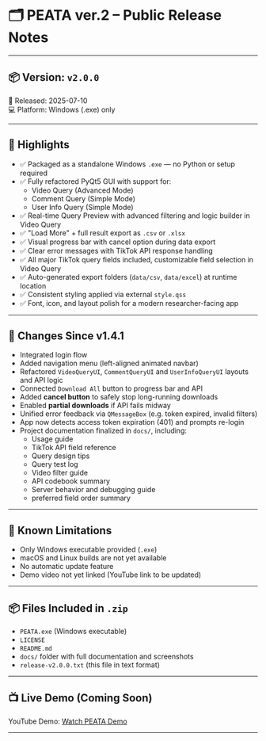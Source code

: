 # 🗂️ PEATA ver.2 – Public Release Notes

---

## 📦 Version: `v2.0.0`

📅 Released: 2025-07-10  
💻 Platform: Windows (.exe) only

---

## 🎉 Highlights

- ✅ Packaged as a standalone Windows `.exe` — no Python or setup required
- ✅ Fully refactored PyQt5 GUI with support for:
  - Video Query (Advanced Mode)
  - Comment Query (Simple Mode)
  - User Info Query (Simple Mode)
- ✅ Real-time Query Preview with advanced filtering and logic builder in Video Query
- ✅ "Load More" + full result export as `.csv` or `.xlsx`
- ✅ Visual progress bar with cancel option during data export
- ✅ Clear error messages with TikTok API response handling
- ✅ All major TikTok query fields included, customizable field selection in Video Query
- ✅ Auto-generated export folders (`data/csv`, `data/excel`) at runtime location
- ✅ Consistent styling applied via external `style.qss`
- ✅ Font, icon, and layout polish for a modern researcher-facing app

---

## 🧰 Changes Since v1.4.1

- Integrated login flow
- Added navigation menu (left-aligned animated navbar)
- Refactored `VideoQueryUI`, `CommentQueryUI` and `UserInfoQueryUI` layouts and API logic
- Connected `Download All` button to progress bar and API
- Added **cancel button** to safely stop long-running downloads
- Enabled **partial downloads** if API fails midway
- Unified error feedback via `QMessageBox` (e.g. token expired, invalid filters)
- App now detects access token expiration (401) and prompts re-login
- Project documentation finalized in `docs/`, including:
  - Usage guide
  - TikTok API field reference
  - Query design tips
  - Query test log
  - Video filter guide
  - API codebook summary
  - Server behavior and debugging guide
  - preferred field order summary

---

## 📝 Known Limitations

- Only Windows executable provided (`.exe`)
- macOS and Linux builds are not yet available
- No automatic update feature 
- Demo video not yet linked (YouTube link to be updated)

---

## 📦 Files Included in `.zip`

- `PEATA.exe` (Windows executable)
- `LICENSE`
- `README.md`
- `docs/` folder with full documentation and screenshots
- `release-v2.0.0.txt` (this file in text format)

---

## 📺 Live Demo (Coming Soon)

YouTube Demo: [Watch PEATA Demo](https://youtu.be/demo_link_here)

---

